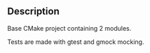 ## Description

Base CMake project containing 2 modules.

Tests are made with gtest and gmock mocking.